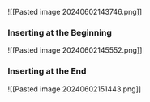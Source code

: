 ![[Pasted image 20240602143746.png]]

### Inserting at the Beginning 

![[Pasted image 20240602145552.png]]


### Inserting at the End

![[Pasted image 20240602151443.png]]
